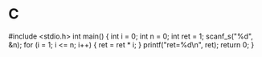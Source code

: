 # C
#include <stdio.h>
int main()
{
	int i = 0;
	int n = 0;
	int ret = 1;
	scanf_s("%d", &n);
	for (i = 1; i <= n; i++)
	{
		ret = ret * i;
	}
	printf("ret=%d\n", ret);
	return 0;
}
